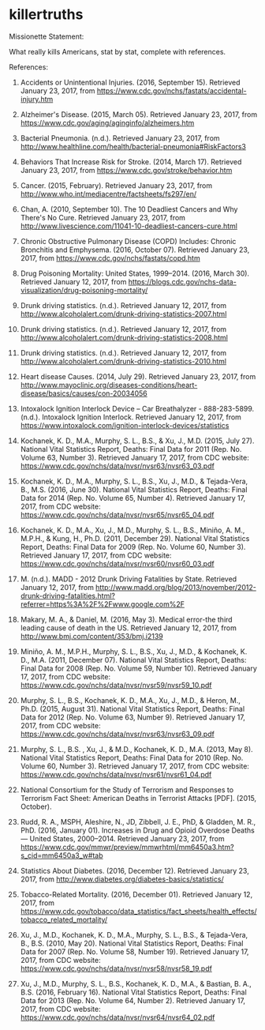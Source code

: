 # killertruths

Missionette Statement:

What really kills Americans, stat by stat, complete with references.


References:

1. Accidents or Unintentional Injuries. (2016, September 15). Retrieved January 23, 2017, from https://www.cdc.gov/nchs/fastats/accidental-injury.htm
    
2. Alzheimer's Disease. (2015, March 05). Retrieved January 23, 2017, from https://www.cdc.gov/aging/aginginfo/alzheimers.htm
    
3. Bacterial Pneumonia. (n.d.). Retrieved January 23, 2017, from http://www.healthline.com/health/bacterial-pneumonia#RiskFactors3
    
4. Behaviors That Increase Risk for Stroke. (2014, March 17). Retrieved January 23, 2017, from https://www.cdc.gov/stroke/behavior.htm
    
5. Cancer. (2015, February). Retrieved January 23, 2017, from http://www.who.int/mediacentre/factsheets/fs297/en/
    
6. Chan, A. (2010, September 10). The 10 Deadliest Cancers and Why There's No Cure. Retrieved January 23, 2017, from http://www.livescience.com/11041-10-deadliest-cancers-cure.html
    
7. Chronic Obstructive Pulmonary Disease (COPD) Includes: Chronic Bronchitis and Emphysema. (2016, October 07). Retrieved January 23, 2017, from https://www.cdc.gov/nchs/fastats/copd.htm
    
8. Drug Poisoning Mortality: United States, 1999–2014. (2016, March 30). Retrieved January 12, 2017, from https://blogs.cdc.gov/nchs-data-visualization/drug-poisoning-mortality/
   
9. Drunk driving statistics. (n.d.). Retrieved January 12, 2017, from http://www.alcoholalert.com/drunk-driving-statistics-2007.html
    
10. Drunk driving statistics. (n.d.). Retrieved January 12, 2017, from http://www.alcoholalert.com/drunk-driving-statistics-2008.html
   
11. Drunk driving statistics. (n.d.). Retrieved January 12, 2017, from http://www.alcoholalert.com/drunk-driving-statistics-2010.html
    
12. Heart disease Causes. (2014, July 29). Retrieved January 23, 2017, from http://www.mayoclinic.org/diseases-conditions/heart-disease/basics/causes/con-20034056
   
13. Intoxalock Ignition Interlock Device – Car Breathalyzer - 888-283-5899. (n.d.). Intoxalock Ignition Interlock. Retrieved January 12, 2017, from https://www.intoxalock.com/ignition-interlock-devices/statistics
    
14. Kochanek, K. D., M.A., Murphy, S. L., B.S., & Xu, J., M.D. (2015, July 27). National Vital Statistics Report, Deaths: Final Data for 2011 (Rep. No. Volume 63, Number 3). Retrieved January 17, 2017, from CDC website: https://www.cdc.gov/nchs/data/nvsr/nvsr63/nvsr63_03.pdf
    
15. Kochanek, K. D., M.A., Murphy, S. L., B.S., Xu, J., M.D., & Tejada-Vera, B., M.S. (2016, June 30). National Vital Statistics Report, Deaths: Final Data for 2014 (Rep. No. Volume 65, Number 4). Retrieved January 17, 2017, from CDC website: https://www.cdc.gov/nchs/data/nvsr/nvsr65/nvsr65_04.pdf
    
16. Kochanek, K. D., M.A., Xu, J., M.D., Murphy, S. L., B.S., Miniño, A. M., M.P.H., & Kung, H., Ph.D. (2011, December 29). National Vital Statistics Report, Deaths: Final Data for 2009 (Rep. No. Volume 60, Number 3). Retrieved January 17, 2017, from CDC website: https://www.cdc.gov/nchs/data/nvsr/nvsr60/nvsr60_03.pdf
   
17. M. (n.d.). MADD - 2012 Drunk Driving Fatalities by State. Retrieved January 12, 2017, from http://www.madd.org/blog/2013/november/2012-drunk-driving-fatalities.html?referrer=https%3A%2F%2Fwww.google.com%2F
   
18. Makary, M. A., & Daniel, M. (2016, May 3). Medical error-the third leading cause of death in the US. Retrieved January 12, 2017, from http://www.bmj.com/content/353/bmj.i2139
   
19. Miniño, A. M., M.P.H., Murphy, S. L., B.S., Xu, J., M.D., & Kochanek, K. D., M.A. (2011, December 07). National Vital Statistics Report, Deaths: Final Data for 2008 (Rep. No. Volume 59, Number 10). Retrieved January 17, 2017, from CDC website: https://www.cdc.gov/nchs/data/nvsr/nvsr59/nvsr59_10.pdf
    
20. Murphy, S. L., B.S., Kochanek, K. D., M.A., Xu, J., M.D., & Heron, M., Ph.D. (2015, August 31). National Vital Statistics Report, Deaths: Final Data for 2012 (Rep. No. Volume 63, Number 9). Retrieved January 17, 2017, from CDC website: https://www.cdc.gov/nchs/data/nvsr/nvsr63/nvsr63_09.pdf

21. Murphy, S. L., B.S. , Xu, J., & M.D., Kochanek, K. D., M.A. (2013, May 8). National Vital Statistics Report, Deaths: Final Data for 2010 (Rep. No. Volume 60, Number 3). Retrieved January 17, 2017, from CDC website: https://www.cdc.gov/nchs/data/nvsr/nvsr61/nvsr61_04.pdf
   
22. National Consortium for the Study of Terrorism and Responses to Terrorism Fact Sheet: American Deaths in Terrorist Attacks [PDF]. (2015, October).
    
23. Rudd, R. A., MSPH, Aleshire, N., JD, Zibbell, J. E., PhD, & Gladden, M. R., PhD. (2016, January 01). Increases in Drug and Opioid Overdose Deaths — United States, 2000–2014. Retrieved January 23, 2017, from https://www.cdc.gov/mmwr/preview/mmwrhtml/mm6450a3.htm?s_cid=mm6450a3_w#tab
    
24. Statistics About Diabetes. (2016, December 12). Retrieved January 23, 2017, from http://www.diabetes.org/diabetes-basics/statistics/
    
25. Tobacco-Related Mortality. (2016, December 01). Retrieved January 12, 2017, from https://www.cdc.gov/tobacco/data_statistics/fact_sheets/health_effects/tobacco_related_mortality/
    
26. Xu, J., M.D., Kochanek, K. D., M.A., Murphy, S. L., B.S., & Tejada-Vera, B., B.S. (2010, May 20). National Vital Statistics Report, Deaths: Final Data for 2007 (Rep. No. Volume 58, Number 19). Retrieved January 17, 2017, from CDC website: https://www.cdc.gov/nchs/data/nvsr/nvsr58/nvsr58_19.pdf
    
27. Xu, J., M.D., Murphy, S. L., B.S., Kochanek, K. D., M.A., & Bastian, B. A., B.S. (2016, February 16). National Vital Statistics Report, Deaths: Final Data for 2013 (Rep. No. Volume 64, Number 2). Retrieved January 17, 2017, from CDC website: https://www.cdc.gov/nchs/data/nvsr/nvsr64/nvsr64_02.pdf

